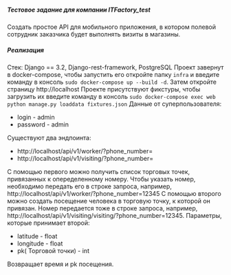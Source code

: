 ##### Тестовое задание для компании ITFactory_test
Создать простое API для мобильного приложения, в котором полевой сотрудник
заказчика будет выполнять визиты в магазины.
##### Реализация
Стек: Django == 3.2, Django-rest-framework, PostgreSQL 
Проект завернут в docker-compose, чтобы запустить его откройте папку `infra` и введите команду в консоль `sudo docker-compose up --build -d`. Затем откройте страницу http://localhost
Проекте присутствуют фикстуры, чтобы загрузить их введите команду в консоль `sudo docker-compose exec web python manage.py loaddata fixtures.json`
Данные от суперпользователя: 
- login - admin 
- password - admin

Существуют два эндпоинта: 
- http://localhost/api/v1/worker/?phone_number=<int>
- http://localhost/api/v1/visiting/?phone_number=<int>

С помощью первого можно получить список торговых точек, привязанных к опеределенному номеру. Чтобы указать номер, необходимо передать его в строке запроса, например, http://localhost/api/v1/worker/?phone_number=12345
С помощью второго можно создать посещение человека в торговую точку, к которой он привязан. Номер передается тоже в строке запроса, например, http://localhost/api/v1/visiting/visiting/?phone_number=12345. 
Параметры, которые принимает второй: 
- latitude - float 
- longitude - float 
- pk( Торговой точки) - int

Возвращает время и pk посещения. 
